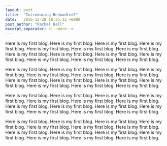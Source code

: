 ```yaml
---
layout: post
title:  "Introducing Bedoodled!"
date:   2016-12-28 18:35:12 +0000
post_author: "Rachel Hall"
excerpt_separator: <!--more-->
---
```


Here is my first blog. Here is my first blog. Here is my first blog. Here is my first blog. Here is my first blog. Here is my first blog. Here is my first blog. Here is my first blog. Here is my first blog. Here is my first blog. Here is my first blog. Here is my first blog. Here is my first blog. Here is my first blog.

Here is my first blog. Here is my first blog. Here is my first blog. Here is my first blog. Here is my first blog. Here is my first blog. Here is my first blog. Here is my first blog. Here is my first blog. Here is my first blog. Here is my first blog. Here is my first blog. Here is my first blog. Here is my first blog.
<!--more-->

Here is my first blog. Here is my first blog. Here is my first blog. Here is my first blog. Here is my first blog. Here is my first blog. Here is my first blog. Here is my first blog. Here is my first blog. Here is my first blog. Here is my first blog. Here is my first blog. Here is my first blog. Here is my first blog.

Here is my first blog. Here is my first blog. Here is my first blog. Here is my first blog. Here is my first blog. Here is my first blog. Here is my first blog. Here is my first blog. Here is my first blog. Here is my first blog. Here is my first blog. Here is my first blog. Here is my first blog. Here is my first blog.
